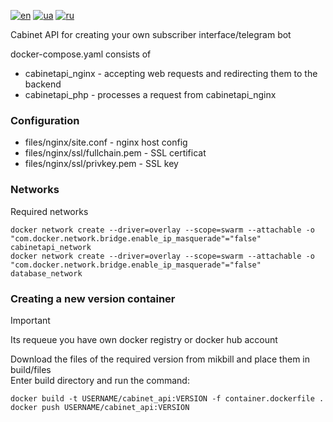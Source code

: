 [![en](https://img.shields.io/badge/lang-en-red.svg)](README.md)
[![ua](https://img.shields.io/badge/lang-ua-yellow.svg)](README.ua.md)
[![ru](https://img.shields.io/badge/lang-ru-blue.svg)](README.ru.md)

Cabinet API for creating your own subscriber interface/telegram bot

docker-compose.yaml consists of
 + cabinetapi_nginx - accepting web requests and redirecting them to the backend
 + cabinetapi_php - processes a request from cabinetapi_nginx

### Configuration
 + files/nginx/site.conf - nginx host config
 + files/nginx/ssl/fullchain.pem - SSL certificat
 + files/nginx/ssl/privkey.pem - SSL key

### Networks

Required networks

```
docker network create --driver=overlay --scope=swarm --attachable -o "com.docker.network.bridge.enable_ip_masquerade"="false" cabinetapi_network
docker network create --driver=overlay --scope=swarm --attachable -o "com.docker.network.bridge.enable_ip_masquerade"="false" database_network
```

### Creating a new version container

> [!IMPORTANT]
> Its requeue you have own docker registry or docker hub account

Download the files of the required version from mikbill and place them in build/files<br>
Enter build directory and run the command:
```
docker build -t USERNAME/cabinet_api:VERSION -f container.dockerfile .
docker push USERNAME/cabinet_api:VERSION
```


